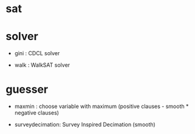 # sat

# solver

- gini : CDCL solver

- walk : WalkSAT solver

# guesser

- maxmin : choose variable with maximum (positive clauses - smooth * negative clauses)

- surveydecimation: Survey Inspired Decimation (smooth)
